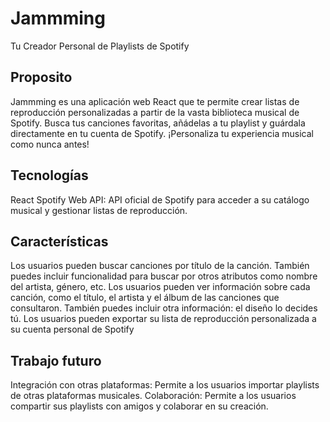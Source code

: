 # Jammming
Tu Creador Personal de Playlists de Spotify

## Proposito
Jammming es una aplicación web React que te permite crear listas de reproducción personalizadas a partir de la vasta biblioteca musical de Spotify. 
Busca tus canciones favoritas, añádelas a tu playlist y guárdala directamente en tu cuenta de Spotify. ¡Personaliza tu experiencia musical como nunca antes!

## Tecnologías
React
Spotify Web API: API oficial de Spotify para acceder a su catálogo musical y gestionar listas de reproducción.

## Características
Los usuarios pueden buscar canciones por título de la canción.
También puedes incluir funcionalidad para buscar por otros atributos como nombre del artista, género, etc.
Los usuarios pueden ver información sobre cada canción, como el título, el artista y el álbum de las canciones que consultaron.
También puedes incluir otra información: el diseño lo decides tú.
Los usuarios pueden exportar su lista de reproducción personalizada a su cuenta personal de Spotify

## Trabajo futuro
Integración con otras plataformas: Permite a los usuarios importar playlists de otras plataformas musicales.
Colaboración: Permite a los usuarios compartir sus playlists con amigos y colaborar en su creación.